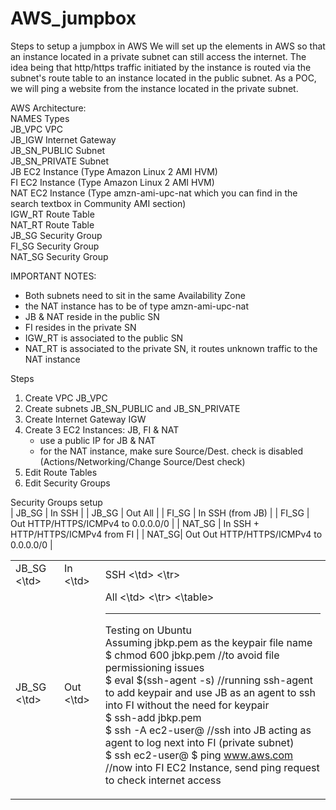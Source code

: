 # AWS_jumpbox
Steps to setup a jumpbox in AWS
We will set up the elements in AWS so that an instance located in a private subnet can still access the internet.
The idea being that http/https traffic initiated by the instance is routed via the subnet's route table
to an instance located in the public subnet.
As a POC, we will ping a website from the instance located in the private subnet.


AWS Architecture:  
NAMES         Types  
JB_VPC        VPC  
JB_IGW        Internet Gateway  
JB_SN_PUBLIC  Subnet  
JB_SN_PRIVATE Subnet  
JB            EC2 Instance (Type Amazon Linux 2 AMI HVM)  
FI            EC2 Instance (Type Amazon Linux 2 AMI HVM)  
NAT           EC2 Instance (Type amzn-ami-upc-nat which you can find in the search textbox in Community AMI section)  
IGW_RT        Route Table  
NAT_RT        Route Table  
JB_SG         Security Group  
FI_SG         Security Group  
NAT_SG        Security Group  


IMPORTANT NOTES:  
* Both subnets need to sit in the same Availability Zone
* the NAT instance has to be of type amzn-ami-upc-nat
* JB & NAT reside in the public SN
* FI resides in the private SN
* IGW_RT is associated to the public SN
* NAT_RT is associated to the private SN, it routes unknown traffic to the NAT instance

Steps
1) Create VPC JB_VPC
2) Create subnets JB_SN_PUBLIC and JB_SN_PRIVATE
3) Create Internet Gateway IGW
4) Create 3 EC2 Instances: JB, FI & NAT
      * use a public IP for JB & NAT
      * for the NAT instance, make sure Source/Dest. check is disabled (Actions/Networking/Change Source/Dest check)
5) Edit Route Tables
6) Edit Security Groups

Security Groups setup  
| JB_SG | In  SSH |
| JB_SG | Out All |
| FI_SG | In  SSH (from JB) |
| FI_SG | Out HTTP/HTTPS/ICMPv4 to 0.0.0.0/0 |
| NAT_SG | In  SSH + HTTP/HTTPS/ICMPv4 from FI |
| NAT_SG| Out Out HTTP/HTTPS/ICMPv4 to 0.0.0.0/0 |

<table>
     <tr>
          <td> JB_SG <\td>
          <td> In <\td>
          <td> SSH <\td>
     <\tr>
     <tr>
          <td> JB_SG <\td>
          <td> Out <\td>
          <td> All <\td>
     <\tr>          
<\table>

----------------------------------------------------  
Testing on Ubuntu  
Assuming jbkp.pem as the keypair file name  
$ chmod 600 jbkp.pem        //to avoid file permissioning issues  
$ eval $(ssh-agent -s)      //running ssh-agent to add keypair and use JB as an agent to ssh into FI without the need for keypair  
$ ssh-add jbkp.pem          
$ ssh -A ec2-user@<JB Public IP>      //ssh into JB acting as agent to log next into FI (private subnet)  
$ ssh ec2-user@<FI Private IP>
$ ping www.aws.com                    //now into FI EC2 Instance, send ping request to check internet access  

